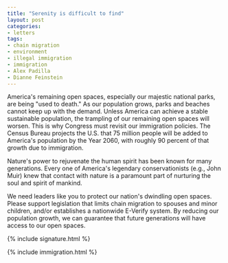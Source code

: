 ```yaml
---
title: "Serenity is difficult to find"
layout: post
categories:
- letters
tags:
- chain migration
- environment
- illegal immigration
- immigration
- Alex Padilla
- Dianne Feinstein
---
```


America's remaining open spaces, especially our majestic national parks, are being "used to death." As our population grows, parks and beaches cannot keep up with the demand. Unless America can achieve a stable sustainable population, the trampling of our remaining open spaces will worsen. This is why Congress must revisit our immigration policies. The Census Bureau projects the U.S. that 75 million people will be added to America's population by the Year 2060, with roughly 90 percent of that growth due to immigration.

Nature's power to rejuvenate the human spirit has been known for many generations. Every one of America's legendary conservationists (e.g., John Muir) knew that contact with nature is a paramount part of nurturing the soul and spirit of mankind.

We need leaders like you to protect our nation's dwindling open spaces. Please support legislation that limits chain migration to spouses and minor children, and/or establishes a nationwide E-Verify system. By reducing our population growth, we can guarantee that future generations will have access to our open spaces.

{% include signature.html %}

{% include immigration.html %}
